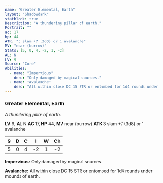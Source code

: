 ```yaml
---
name: "Greater Elemental, Earth"
layout: "Shadowdark"
statblock: true
Description: "A thundering pillar of earth."
Portrait: ""
ac: 17
hp: 44
ATK: "3 slam +7 (3d8) or 1 avalanche"
MV: "near (burrow)"
Stats: [5, 0, 4, -2, 1, -2]
AL: N
LV: 9
Source: "Core"
Abilities:
  - name: "Impervious"
    desc: "Only damaged by magical sources."
  - name: "Avalanche"
    desc: "All within close DC 15 STR or entombed for 1d4 rounds under mounds of earth."
---
```


### Greater Elemental, Earth

_A thundering pillar of earth._

**LV** 9, **AL** N
**AC** 17, **HP** 44, **MV** near (burrow)
**ATK** 3 slam +7 (3d8) or 1 avalanche

|  S  |  D  |  C  |  I  |  W  |  Ch  |
|:---:|:---:|:---:|:---:|:---:|:----:|
| 5 | 0 | 4 | -2 | 1 | -2 |

**Impervious:** Only damaged by magical sources.

**Avalanche:** All within close DC 15 STR or entombed for 1d4 rounds under mounds of earth.

